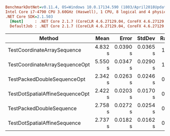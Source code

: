 ``` ini

BenchmarkDotNet=v0.11.4, OS=Windows 10.0.17134.590 (1803/April2018Update/Redstone4)
Intel Core i7-4790 CPU 3.60GHz (Haswell), 1 CPU, 8 logical and 4 physical cores
.NET Core SDK=2.1.503
  [Host]     : .NET Core 2.1.7 (CoreCLR 4.6.27129.04, CoreFX 4.6.27129.04), 64bit RyuJIT
  DefaultJob : .NET Core 2.1.7 (CoreCLR 4.6.27129.04, CoreFX 4.6.27129.04), 64bit RyuJIT


```
|                          Method |    Mean |    Error |   StdDev | Ratio |
|-------------------------------- |--------:|---------:|---------:|------:|
|     TestCoordinateArraySequence | 4.832 s | 0.0390 s | 0.0365 s |  1.00 |
|  TestCoordinateArraySequenceOpt | 5.550 s | 0.0347 s | 0.0290 s |  1.15 |
|     TestPackedDoubleSequenceOpt | 2.342 s | 0.0263 s | 0.0246 s |  0.48 |
| TestDotSpatialAffineSequenceOpt | 2.422 s | 0.0203 s | 0.0170 s |  0.50 |
|        TestPackedDoubleSequence | 2.758 s | 0.0272 s | 0.0254 s |  0.57 |
|    TestDotSpatialAffineSequence | 2.737 s | 0.0182 s | 0.0162 s |  0.57 |
